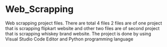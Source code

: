 # Web_Scrapping
Web scrapping project files. There are total 4 files 2 files are of one project that is scrapping flipkart website and other two files are of second project that is scrapping whiskey brand website. 
The project is done by using Visual Studio Code Editor and Python programming language
